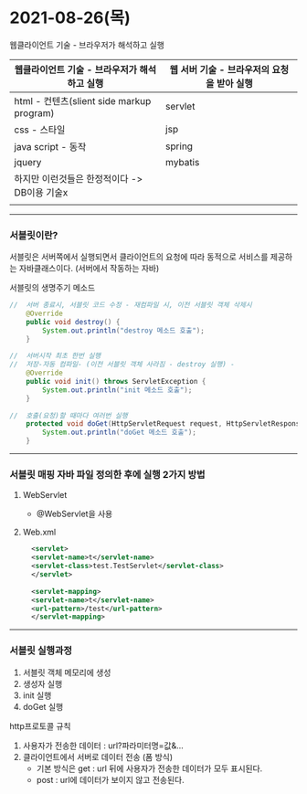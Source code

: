 # 2021-08-26(목)



웹클라이언트 기술 - 브라우저가 해석하고 실행

| 웹클라이언트 기술 - 브라우저가 해석하고 실행 | 웹 서버 기술 - 브라우저의 요청을 받아 실행 |
| -------------------------------------------- | ------------------------------------------ |
| html - 컨텐츠(slient side markup program)    | servlet                                    |
| css - 스타일                                 | jsp                                        |
| java script - 동작                           | spring                                     |
| jquery                                       | mybatis                                    |
| 하지만 이런것들은 한정적이다 -> DB이용 기술x |                                            |
|                                              |                                            |





---



### 서블릿이란?

서블릿은 서버쪽에서 실행되면서 클라이언트의 요청에  따라 동적으로 서비스를 제공하는 자바클래스이다. (서버에서 작동하는 자바)



서블릿의 생명주기 메소드

```java
//	서버 종료시, 서블릿 코드 수정 - 재컴파일 시, 이전 서블릿 객체 삭제시
	@Override
	public void destroy() {
		System.out.println("destroy 메소드 호출");
	}
	
//	서버시작 최초 한번 실행
//	저장-자동 컴파일- (이전 서블릿 객체 사라짐 - destroy 실행) - 
	@Override
	public void init() throws ServletException {
		System.out.println("init 메소드 호출");
	}
	
//	호출(요청)할 때마다 여러번 실행
	protected void doGet(HttpServletRequest request, HttpServletResponse response) throws ServletException, IOException {
		System.out.println("doGet 메소드 호출");
	}

```







---



### 서블릿 매핑 자바 파일 정의한 후에 실행 2가지 방법

1. WebServlet
   - @WebServlet을 사용



2. Web.xml

   ```xml
     <servlet>
     <servlet-name>t</servlet-name>
     <servlet-class>test.TestServlet</servlet-class>
     </servlet>
     
     <servlet-mapping>
     <servlet-name>t</servlet-name>
     <url-pattern>/test</url-pattern>
     </servlet-mapping>
   ```









---



### 서블릿 실행과정

1. 서블릿 객체 메모리에 생성
2. 생성자 실행
3.  init 실행
4. doGet 실행





http프로토콜 규칙

1. 사용자가 전송한 데이터 : url?파라미터명=값&...
2. 클라이언트에서 서버로 데이터 전송 (폼 방식)
   - 기본 방식은 get : url 뒤에 사용자가 전송한 데이터가 모두 표시된다.
   - post : url에 데이터가 보이지 않고 전송된다.